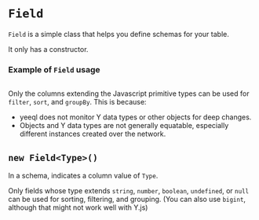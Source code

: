 # `Field`

`Field` is a simple class that helps you define schemas for your table.

It only has a constructor.

### Example of `Field` usage

<!---Field-->

```typescript

```

Only the columns extending the Javascript primitive types can be used for `filter`, `sort`, and `groupBy`. This is because:

- yeeql does not monitor Y data types or other objects for deep changes.
- Objects and Y data types are not generally equatable, especially different instances created over the network.

## `new Field<Type>()`

In a schema, indicates a column value of `Type`.

Only fields whose type extends `string`, `number`, `boolean`, `undefined`, or `null` can be used for sorting, filtering, and grouping. (You can also use `bigint`, although that might not work well with Y.js)
